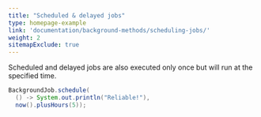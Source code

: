 ```yaml
---
title: "Scheduled & delayed jobs"
type: homepage-example
link: 'documentation/background-methods/scheduling-jobs/'
weight: 2
sitemapExclude: true
---
```

Scheduled and delayed jobs are also executed only once but will run at the specified time.

```java
BackgroundJob.schedule(
  () -> System.out.println("Reliable!"),
  now().plusHours(5));
```